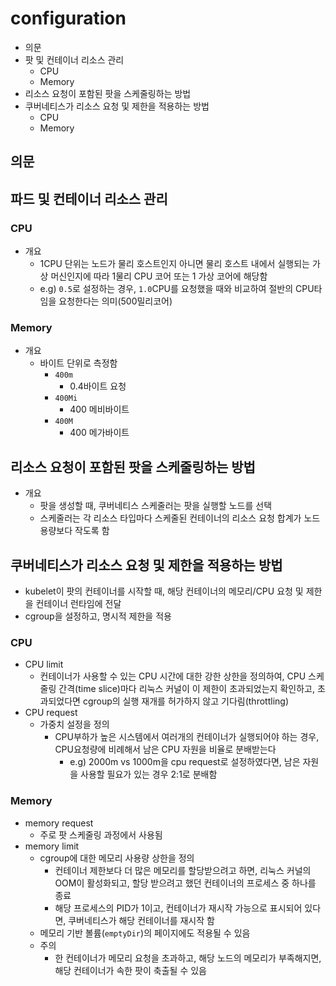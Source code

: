 # configuration

- 의문
- 팟 및 컨테이너 리소스 관리
  - CPU
  - Memory
- 리소스 요청이 포함된 팟을 스케줄링하는 방법
- 쿠버네티스가 리소스 요청 및 제한을 적용하는 방법
  - CPU
  - Memory

## 의문

## 파드 및 컨테이너 리소스 관리

### CPU

- 개요
  - 1CPU 단위는 노드가 물리 호스트인지 아니면 물리 호스트 내에서 실행되는 가상 머신인지에 따라 1물리 CPU 코어 또는 1 가상 코어에 해당함
  - e.g) `0.5`로 설정하는 경우, `1.0`CPU를 요청했을 때와 비교하여 절반의 CPU타임을 요청한다는 의미(500밀리코어)

### Memory

- 개요
  - 바이트 단위로 측정함
    - `400m`
      - 0.4바이트 요청
    - `400Mi`
      - 400 메비바이트
    - `400M`
      - 400 메가바이트

## 리소스 요청이 포함된 팟을 스케줄링하는 방법

- 개요
  - 팟을 생성할 때, 쿠버네티스 스케줄러는 팟을 실행할 노드를 선택
  - 스케줄러는 각 리소스 타입마다 스케줄된 컨테이너의 리소스 요청 합계가 노드 용량보다 작도록 함

## 쿠버네티스가 리소스 요청 및 제한을 적용하는 방법

- kubelet이 팟의 컨테이너를 시작할 때, 해당 컨테이너의 메모리/CPU 요청 및 제한을 컨테이너 런타임에 전달
- cgroup을 설정하고, 명시적 제한을 적용

### CPU

- CPU limit
  - 컨테이너가 사용할 수 있는 CPU 시간에 대한 강한 상한을 정의하여, CPU 스케줄링 간격(time slice)마다 리눅스 커널이 이 제한이 초과되었는지 확인하고, 초과되었다면 cgroup의 실행 재개를 허가하지 않고 기다림(throttling)
- CPU request
  - 가중치 설정을 정의
    - CPU부하가 높은 시스템에서 여러개의 컨테이너가 실행되어야 하는 경우, CPU요청량에 비례해서 남은 CPU 자원을 비율로 분배받는다
      - e.g) 2000m vs 1000m을 cpu request로 설정하였다면, 남은 자원을 사용할 필요가 있는 경우 2:1로 분배함

### Memory

- memory request
  - 주로 팟 스케줄링 과정에서 사용됨
- memory limit
  - cgroup에 대한 메모리 사용량 상한을 정의
    - 컨테이너 제한보다 더 많은 메모리를 할당받으려고 하면, 리눅스 커널의 OOM이 활성화되고, 할당 받으려고 했던 컨테이너의 프로세스 중 하나를 종료
    - 해당 프로세스의 PID가 1이고, 컨테이너가 재시작 가능으로 표시되어 있다면, 쿠버네티스가 해당 컨테이너를 재시작 함
  - 메모리 기반 볼륨(`emptyDir`)의 페이지에도 적용될 수 있음
  - 주의
    - 한 컨테이너가 메모리 요청을 초과하고, 해당 노드의 메모리가 부족해지면, 해당 컨테이너가 속한 팟이 축출될 수 있음
